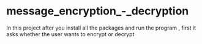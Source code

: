 # message_encryption_-_decryption
In this project after you install all the packages and run the program , first it asks whether the user wants to encrypt or decrypt  
